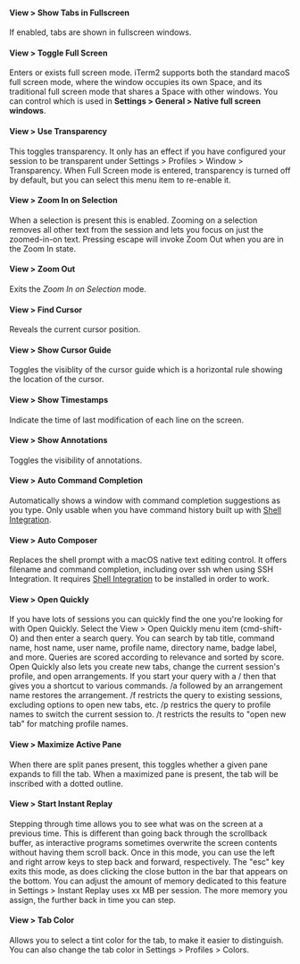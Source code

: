 #### View > Show Tabs in Fullscreen
If enabled, tabs are shown in fullscreen windows.

#### View > Toggle Full Screen
Enters or exists full screen mode. iTerm2 supports both the standard macoS full screen mode, where the window occupies its own Space, and its traditional full screen mode that shares a Space with other windows. You can control which is used in **Settings > General > Native full screen windows**.

#### View > Use Transparency
This toggles transparency. It only has an effect if you have configured your session to be transparent under Settings > Profiles > Window > Transparency. When Full Screen mode is entered, transparency is turned off by default, but you can select this menu item to re-enable it.

#### View > Zoom In on Selection
When a selection is present this is enabled. Zooming on a selection removes all other text from the session and lets you focus on just the zoomed-in-on text. Pressing escape will invoke Zoom Out when you are in the Zoom In state.

#### View > Zoom Out
Exits the *Zoom In on Selection* mode.

#### View > Find Cursor
Reveals the current cursor position.

#### View > Show Cursor Guide
Toggles the visiblity of the cursor guide which is a horizontal rule showing the location of the cursor.

#### View > Show Timestamps
Indicate the time of last modification of each line on the screen.

#### View > Show Annotations
Toggles the visibility of annotations.

#### View > Auto Command Completion
Automatically shows a window with command completion suggestions as you type. Only usable when you have command history built up with <a href="shell_integration.html">Shell Integration</a>.

#### View > Auto Composer
Replaces the shell prompt with a macOS native text editing control. It offers filename and command completion, including over ssh when using SSH Integration. It requires <a href="shell_integration.html">Shell Integration</a> to be installed in order to work.

#### View > Open Quickly
If you have lots of sessions you can quickly find the one you're looking for with Open Quickly. Select the View > Open Quickly menu item (cmd-shift-O) and then enter a search query. You can search by tab title, command name, host name, user name, profile name, directory name, badge label, and more. Queries are scored according to relevance and sorted by score. Open Quickly also lets you create new tabs, change the current session's profile, and open arrangements. If you start your query with a / then that gives you a shortcut to various commands. /a followed by an arrangement name restores the arrangement. /f restricts the query to existing sessions, excluding options to open new tabs, etc. /p restrics the query to profile names to switch the current session to. /t restricts the results to "open new tab" for matching profile names.

#### View > Maximize Active Pane
When there are split panes present, this toggles whether a given pane expands to fill the tab. When a maximized pane is present, the tab will be inscribed with a dotted outline.

#### View > Start Instant Replay
Stepping through time allows you to see what was on the screen at a previous time. This is different than going back through the scrollback buffer, as interactive programs sometimes overwrite the screen contents without having them scroll back. Once in this mode, you can use the left and right arrow keys to step back and forward, respectively. The "esc" key exits this mode, as does clicking the close button in the bar that appears on the bottom. You can adjust the amount of memory dedicated to this feature in Settings > Instant Replay uses xx MB per session. The more memory you assign, the further back in time you can step.

#### View > Tab Color
Allows you to select a tint color for the tab, to make it easier to distinguish. You can also change the tab color in Settings > Profiles > Colors.
